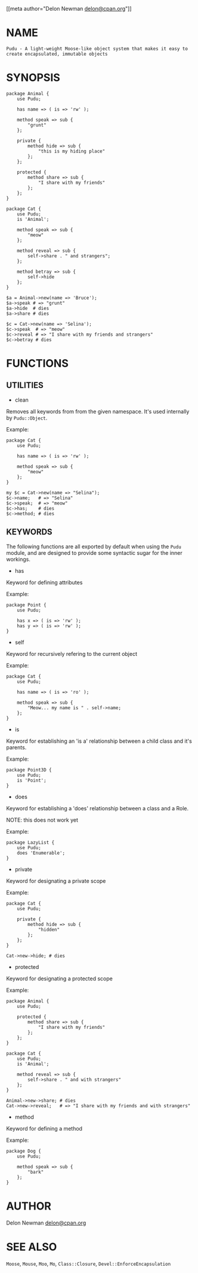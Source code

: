 
[[meta author="Delon Newman <delon@cpan.org>"]]

# NAME

    Pudu - A light-weight Moose-like object system that makes it easy to create encapsulated, immutable objects

# SYNOPSIS

    package Animal {
        use Pudu;

        has name => ( is => 'rw' );

        method speak => sub {
            "grunt"
        };

        private {
            method hide => sub {
                "this is my hiding place"
            };
        };

        protected {
            method share => sub {
                "I share with my friends"
            };
        };
    }

    package Cat {
        use Pudu;
        is 'Animal';

        method speak => sub {
            "meow"
        };

        method reveal => sub {
            self->share . " and strangers";
        };

        method betray => sub {
            self->hide
        };
    }

    $a = Animal->new(name => 'Bruce');
    $a->speak # => "grunt"
    $a->hide  # dies
    $a->share # dies

    $c = Cat->new(name => 'Selina');
    $c->speak  # => "meow"
    $c->reveal # => "I share with my friends and strangers"
    $c->betray # dies

# FUNCTIONS

## UTILITIES

- clean

Removes all keywords from from the given namespace.
It's used internally by `Pudu::Object`.

Example:

    package Cat {
        use Pudu;

        has name => ( is => 'rw' );

        method speak => sub {
            "meow"
        };
    }

    my $c = Cat->new(name => "Selina");
    $c->name;   # => "Selina"
    $c->speak;  # => "meow"
    $c->has;    # dies
    $c->method; # dies

## KEYWORDS

The following functions are all exported by default when using
the `Pudu` module, and are designed to provide some
syntactic sugar for the inner workings.

- has

Keyword for defining attributes

Example:

    package Point {
        use Pudu;

        has x => ( is => 'rw' );
        has y => ( is => 'rw' );
    }

- self

Keyword for recursively refering to the current object

Example:

    package Cat {
        use Pudu;

        has name => ( is => 'ro' );

        method speak => sub {
            "Meow... my name is " . self->name;
        };
    }

- is

Keyword for establishing an 'is a' relationship between
a child class and it's parents.

Example:

    package Point3D {
        use Pudu;
        is 'Point';
    }

- does

Keyword for establishing a 'does' relationship between
a class and a Role.

NOTE: this does not work yet

Example:

    package LazyList {
        use Pudu;
        does 'Enumerable';
    }

- private

Keyword for designating a private scope

Example:

    package Cat {
        use Pudu;

        private {
            method hide => sub {
                "hidden"
            };
        };
    }

    Cat->new->hide; # dies

- protected

Keyword for designating a protected scope

Example:

    package Animal {
        use Pudu;

        protected {
            method share => sub {
                "I share with my friends"
            };
        };
    }

    package Cat {
        use Pudu;
        is 'Animal';

        method reveal => sub {
            self->share . " and with strangers"
        };
    }

    Animal->new->share; # dies
    Cat->new->reveal;   # => "I share with my friends and with strangers"

- method

Keyword for defining a method

Example:

    package Dog {
        use Pudu;

        method speak => sub {
            "bark"
        };
    }

# AUTHOR

Delon Newman <delon@cpan.org>

# SEE ALSO

`Moose`, `Mouse`, `Moo`, `Mo`, `Class::Closure`, `Devel::EnforceEncapsulation`
